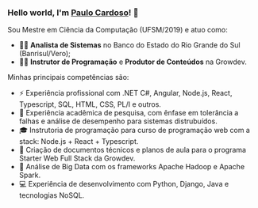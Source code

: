 ### Hello world, I'm <a href="https://www.linkedin.com/in/paulovinicius-cardoso/">Paulo Cardoso</a>! 👋

Sou Mestre em Ciência da Computação (UFSM/2019) e atuo como:
- 🧑‍💼 **Analista de Sistemas** no Banco do Estado do Rio Grande do Sul (Banrisul/Vero);
- 🧑‍💻 **Instrutor de Programação** e **Produtor de Conteúdos** na Growdev.

Minhas principais competências são:
- ⚡ Experiência profissional com .NET C#, Angular, Node.js, React, Typescript, SQL, HTML, CSS, PL/I e outros.
- 🔬 Experiência acadêmica de pesquisa, com ênfase em tolerância a falhas e análise de desempenho para sistemas distrubuídos.
- 🎓 Instrutoria de programação para curso de programação web com a stack: Node.js + React + Typescript.
- 📓 Criação de documentos técnicos e planos de aula para o programa Starter Web Full Stack da Growdev.
- 🤖 Análise de Big Data com os frameworks Apache Hadoop e Apache Spark.
- 💻 Experiência de desenvolvimento com Python, Django, Java e tecnologias NoSQL.
